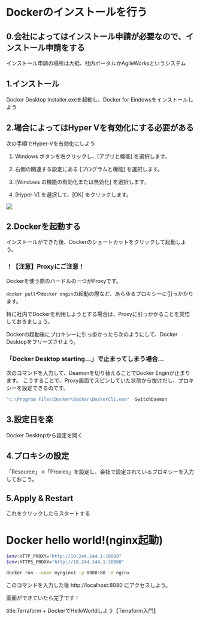 

# Dockerのインストールを行う

## 0.会社によってはインストール申請が必要なので、インストール申請をする

インストール申請の場所は大抵、社内ポータルかAgileWorksというシステム

## 1.インストール

Docker Desktop Installer.exeを起動し、Docker for Eindowsをインストールしよう


## 2.場合によってはHyper Vを有効化にする必要がある

次の手順でHyper-Vを有効化にしよう

1. Windows ボタンを右クリックし、[アプリと機能] を選択します。

2. 右側の関連する設定にある [プログラムと機能] を選択します。

3. [Windows の機能の有効化または無効化] を選択します。

4. [Hyper-V] を選択して、[OK] をクリックします。

<img src="https://learn.microsoft.com/ja-jp/virtualization/hyper-v-on-windows/quick-start/media/enable_role_upd.png">


## 2.Dockerを起動する

インストールができた後、Dockerのショートカットをクリックして起動しよう。


### ！【注意】Proxyにご注意！

Dockerを使う際のハードルの一つがProxyです。

`docker pull`や`docker engin`の起動の際など、あらゆるプロキシーに引っかかります。

特に社内でDockerを利用しようとする場合は、Proxyに引っかかることを覚悟しておきましょう。

Dockerの起動後にプロキシーに引っ掛かったら次のようにして、Docker Desktopをフリーズさせよう。

### 「Docker Desktop starting...」で止まってしまう場合...

次のコマンドを入力して、Deamonを切り替えることでDocker Enginが止まります。
こうすることで、Proxy画面でスピンしていた状態から抜けだし、プロキシーを設定できるのです。

```ps1
"c:\Program Files\Docker\Docker\DockerCli.exe" -SwitchDaemon
```

## 3.設定日を楽
Docker Desktopから設定を開く

## 4.プロキシの設定

「Resource」→「Proxies」を設定し、会社で設定されているプロキシーを入力しておこう。


## 5.Apply & Restart

これをクリックしたらスタートする


# Docker hello world!(nginx起動)

```sh
$env:HTTP_PROXY="http://10.244.144.1:10808"
$env:HTTPS_PROXY="http://10.244.144.1:10808"
```

```sh
docker run --name mynginx1 -p 8080:80 -d nginx
```

このコマンドを入力した後 http://localhost:8080 にアクセスしよう。

画面ができていたら完了です！





title:Terraform + DockerでHelloWorldしよう【Terraform入門】

